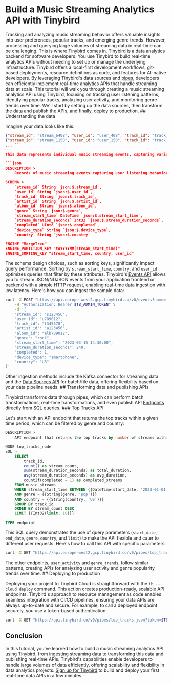 # Build a Music Streaming Analytics API with Tinybird

Tracking and analyzing music streaming behavior offers valuable insights into user preferences, popular tracks, and emerging genre trends. However, processing and querying large volumes of streaming data in real-time can be challenging. This is where Tinybird comes in. Tinybird is a data analytics backend for software developers. You use Tinybird to build real-time analytics APIs without needing to set up or manage the underlying infrastructure. Tinybird offers a local-first development workflows, git-based deployments, resource definitions as code, and features for AI-native developers. By leveraging Tinybird's data sources and [pipes](https://www.tinybird.co/docs/forward/work-with-data/pipes), developers can efficiently implement real-time analytics APIs that handle streaming data at scale. This tutorial will walk you through creating a music streaming analytics API using Tinybird, focusing on tracking user listening patterns, identifying popular tracks, analyzing user activity, and monitoring genre trends over time. We'll start by setting up the data sources, then transform the data and publish the APIs, and finally, deploy to production. ## Understanding the data

Imagine your data looks like this:

```json
{"stream_id": "stream_6408", "user_id": "user_408", "track_id": "track_1408", "artist_id": "artist_408", "album_id": "album_408", "genre": "blues", "stream_start_time": "2025-04-14 01:31:02", "stream_duration_seconds": 148, "completed": 0, "device_type": "smart_speaker", "country": "IN"}
{"stream_id": "stream_1150", "user_id": "user_150", "track_id": "track_1150", "artist_id": "artist_150", "album_id": "album_150", "genre": "rock", "stream_start_time": "2025-05-01 19:31:02", "stream_duration_seconds": 250, "completed": 0, "device_type": "mobile", "country": "US"}
... ```

This data represents individual music streaming events, capturing various attributes such as the user, track, artist, album, genre, and the duration of each stream. To store this data in Tinybird, we create a datasource with the following schema:

```json
DESCRIPTION >
    Records of music streaming events capturing user listening behavior

SCHEMA >
    `stream_id` String `json:$.stream_id`,
    `user_id` String `json:$.user_id`,
    `track_id` String `json:$.track_id`,
    `artist_id` String `json:$.artist_id`,
    `album_id` String `json:$.album_id`,
    `genre` String `json:$.genre`,
    `stream_start_time` DateTime `json:$.stream_start_time`,
    `stream_duration_seconds` Int32 `json:$.stream_duration_seconds`,
    `completed` UInt8 `json:$.completed`,
    `device_type` String `json:$.device_type`,
    `country` String `json:$.country`

ENGINE "MergeTree"
ENGINE_PARTITION_KEY "toYYYYMM(stream_start_time)"
ENGINE_SORTING_KEY "stream_start_time, country, user_id"
```

The schema design choices, such as sorting keys, significantly impact query performance. Sorting by `stream_start_time`, `country`, and `user_id` optimizes queries that filter by these attributes. Tinybird's [Events API](https://www.tinybird.co/docs/forward/get-data-in/events-api) allows you to stream JSON/NDJSON events from your application frontend or backend with a simple HTTP request, enabling real-time data ingestion with low latency. Here's how you can ingest the sample data:

```bash
curl -X POST "https://api.europe-west2.gcp.tinybird.co/v0/events?name=music_streams" \
    -H "Authorization: Bearer $TB_ADMIN_TOKEN" \
    -d '{
    "stream_id": "s123456",
    "user_id": "u789012", 
    "track_id": "t345678",
    "artist_id": "a123456",
    "album_id": "alb789012",
    "genre": "rock",
    "stream_start_time": "2023-03-15 14:30:00",
    "stream_duration_seconds": 240,
    "completed": 1,
    "device_type": "smartphone",
    "country": "US"
}'
```

Other ingestion methods include the Kafka connector for streaming data and the [Data Sources API](https://www.tinybird.co/docs/api-reference/datasource-api) for batch/file data, offering flexibility based on your data pipeline needs. ## Transforming data and publishing APIs

Tinybird transforms data through pipes, which can perform batch transformations, real-time transformations, and even publish API [Endpoints](https://www.tinybird.co/docs/forward/work-with-data/publish-data/endpoints) directly from SQL queries. ### Top Tracks API

Let's start with an API endpoint that returns the top tracks within a given time period, which can be filtered by genre and country:

```sql
DESCRIPTION >
    API endpoint that returns the top tracks by number of streams within a given time period

NODE top_tracks_node
SQL >
    SELECT 
        track_id,
        count() as stream_count,
        sum(stream_duration_seconds) as total_duration,
        avg(stream_duration_seconds) as avg_duration,
        countIf(completed = 1) as completed_streams
    FROM music_streams
    WHERE stream_start_time BETWEEN {{DateTime(start_date, '2023-01-01 00:00:00')}} AND {{DateTime(end_date, '2023-12-31 23:59:59')}}
    AND genre = {{String(genre, 'pop')}}
    AND country = {{String(country, 'US')}}
    GROUP BY track_id
    ORDER BY stream_count DESC
    LIMIT {{Int32(limit, 10)}}

TYPE endpoint
```

This SQL query demonstrates the use of query parameters (`start_date`, `end_date`, `genre`, `country`, and `limit`) to make the API flexible and cater to different user requests. Here's how to call this API with specific parameters:

```bash
curl -X GET "https://api.europe-west2.gcp.tinybird.co/v0/pipes/top_tracks.json?token=$TB_ADMIN_TOKEN&start_date=2023-01-01%2000:00:00&end_date=2023-12-31%2023:59:59&genre=rock&country=US&limit=5"
```

The other endpoints, `user_activity` and `genre_trends`, follow similar patterns, creating APIs for analyzing user activity and genre popularity trends over time. ## Deploying to production

Deploying your project to Tinybird Cloud is straightforward with the `tb --cloud deploy` command. This action creates production-ready, scalable API endpoints. Tinybird's approach to resource management as code enables seamless integration with CI/CD pipelines, ensuring your data APIs are always up-to-date and secure. For example, to call a deployed endpoint securely, you use a token-based authentication:

```bash
curl -X GET "https://api.tinybird.co/v0/pipes/top_tracks.json?token=$TB_ADMIN_TOKEN&..."
```


## Conclusion

In this tutorial, you've learned how to build a music streaming analytics API using Tinybird, from ingesting streaming data to transforming this data and publishing real-time APIs. Tinybird's capabilities enable developers to handle large volumes of data efficiently, offering scalability and flexibility in data analytics projects. [Sign up for Tinybird](https://cloud.tinybird.co/signup) to build and deploy your first real-time data APIs in a few minutes.